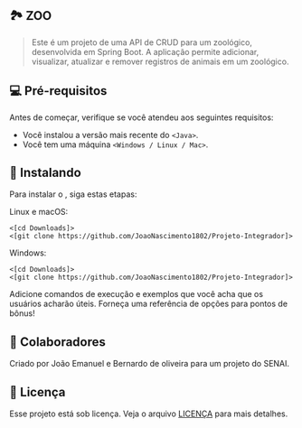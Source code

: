 ## 🏞️ ZOO

> Este é um projeto de uma API de CRUD para um zoológico, desenvolvida em Spring Boot. A aplicação permite adicionar, visualizar, atualizar e remover registros de animais em um zoológico.


## 💻 Pré-requisitos

Antes de começar, verifique se você atendeu aos seguintes requisitos:

- Você instalou a versão mais recente do `<Java>`.
- Você tem uma máquina `<Windows / Linux / Mac>`.

## 🚀 Instalando <Projeto-Integrador>

Para instalar o <Projeto-Integrador>, siga estas etapas:

Linux e macOS:

```
<[cd Downloads]>
<[git clone https://github.com/JoaoNascimento1802/Projeto-Integrador]>
```

Windows:

```
<[cd Downloads]>
<[git clone https://github.com/JoaoNascimento1802/Projeto-Integrador]>
```


Adicione comandos de execução e exemplos que você acha que os usuários acharão úteis. Forneça uma referência de opções para pontos de bônus!

## 🤝 Colaboradores

Criado por João Emanuel e Bernardo de oliveira para um projeto do SENAI.


## 📝 Licença

Esse projeto está sob licença. Veja o arquivo [LICENÇA](LICENSE.md) para mais detalhes.
